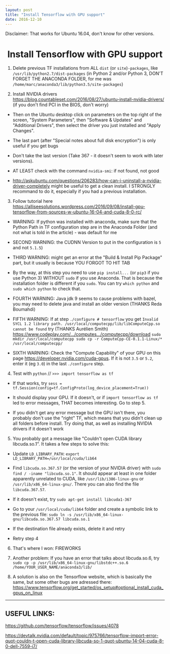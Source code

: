 ```yaml
---
layout: post
title: "Install Tensorflow with GPU support"
date: 2016-12-10
---
```

Disclaimer: That works for Ubuntu 16.04, don't know for other versions.

<h1 style="text-align:center";> Install Tensorflow with GPU support</h1>


1. Delete previous TF installations from ALL `dist` (or `site`)`-packages`, like `/usr/lib/python2.7/dist-packages` (in Python 2 and/or Python 3, DON'T FORGET THE ANACONDA FOLDER, for me was `/home/marc/anaconda3/lib/python3.5/site-packages`)

2. Install NVIDIA drivers https://blog.countableset.com/2016/08/27/ubuntu-install-nvidia-drivers/ (if you don't find PCI in the BIOS, don't worry)

  * Then on the Ubuntu desktop click on parameters on the top right of the screen, "System Parameters", then "Software & Updates" and "Additional Drivers", then select the driver you just installed and "Apply Changes".

  * The last part (after "Special notes about full disk encryption") is only useful if you get bugs

  * Don't take the last version (Take 367 - it doesn't seem to work with later versions).

  * AT LEAST check with the command `nvidia-smi`: if not found, not good
  
  * http://askubuntu.com/questions/206283/how-can-i-uninstall-a-nvidia-driver-completely might be useful to get a clean install. I STRONGLY recommand to do it, especially if you had a previous installation.


3. Follow tutorial here https://alliseesolutions.wordpress.com/2016/09/08/install-gpu-tensorflow-from-sources-w-ubuntu-16-04-and-cuda-8-0-rc/

  * WARNING: If python was installed with anaconda, make sure that the Python Path in TF configuration step are in the Anaconda Folder (and not what is told in the article) - was default for me 

  * SECOND WARNING: the CUDNN Version to put in the configuration is `5` and not `5.1.5`)

  * THIRD WARNING: might get an error at the "Build & Install Pip Package" part, but it usually is because YOU FORGOT TO HIT TAB
  * By the way, at this step you need to use `pip install...` (or `pip3` if you use Python 3) WITHOUT `sudo` if you use Anaconda. That is because the installation folder is different if you `sudo`. You can try `which python` and `sudo which python` to check that.
  
  * FOURTH WARNING: Java jdk 9 seems to cause problems with bazel, you may need to delete java and install an older version (THANKS Reda Boumahdi)
  
   * FIFTH WARNING: If at step `./configure # tensorflow` you get
	`Invalid SYCL 1.2 library path. /usr/local/computecpp/lib/libComputeCpp.so cannot be found` try (THANKS Aurélien Smith) https://www.codeplay.com/.../computes.../computecpp/download 
	```
		sudo mkdir /usr/local/computecpp
		sudo cp -r ComputeCpp-CE-0.1.1-Linux/* /usr/local/computecpp/
	```
  * SIXTH WARNING: Check the "Compute Capability" of your GPU on this page https://developer.nvidia.com/cuda-gpus. If it is not `3.5` or `5.2`, enter it (eg `3.0`) in the last `./configure` step. 

4. Test with `python` // `>>> import tensorflow as tf`

  * If that works, try `sess = tf.Session(config=tf.ConfigProto(log_device_placement=True))`
	
  * It should display your GPU. If it doesn't, or if `import tensorflow as tf` led to error messages, THAT becomes interesting. Go to step 5.

  * If you didn't get any error message but the GPU isn't there, you probably don't use the "right" TF, which means that you didn't clean up all folders before install. Try doing that, as well as installing NVIDIA drivers if it doesn't work


5. You probably got a message like "Couldn't open CUDA library libcuda.so.1". It takes a few steps to solve this:

  * Update `LD_LIBRARY_PATH`: `export LD_LIBRARY_PATH=/usr/local/cuda/lib64`

  * Find `libcuda.so.367.57` (or the version of your NVIDIA driver) with `sudo find / -iname "libcuda.so.1"`. It should appear at least in one folder apparently unrelated to CUDA, like `/usr/lib/i386-linux-gnu` or `/usr/lib/x86_64-linux-gnu/`. There you can also find the file `libcuda.367.57`.

  * If it doesn't exist, try `sudo apt-get install libcuda1-367`

  * Go to your `/usr/local/cuda/lib64` folder and create a symbolic link to the previous file: 
	`sudo ln -s /usr/lib/x86_64-linux-gnu/libcuda.so.367.57 libcuda.so.1`

  * If the destination file already exists, delete it and retry
  
  * Retry step 4

6. That's where I won: FIREWORKS

7. Another problem: If you have an error that talks about libcuda.so.6, try `sudo cp -p /usr/lib/x86_64-linux-gnu/libstdc++.so.6 /home/YOUR_USER_NAME/anaconda3/lib/`

8. A solution is also on the Tensorflow website, which is basically the same, but some other bugs are adressed there: https://www.tensorflow.org/get_started/os_setup#optional_install_cuda_gpus_on_linux


---

## USEFUL LINKS:

https://github.com/tensorflow/tensorflow/issues/4078


https://devtalk.nvidia.com/default/topic/975766/tensorflow-import-error-quot-couldn-t-open-cuda-library-libcuda-so-1-quot-ubuntu-14-04-cuda-8-0-dell-7559-i7/




